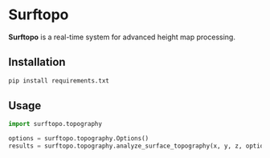 # Surftopo

**Surftopo** is a real-time system for advanced height map processing.

## Installation

```sh
pip install requirements.txt
```

## Usage

```python
import surftopo.topography

options = surftopo.topography.Options()
results = surftopo.topography.analyze_surface_topography(x, y, z, options)
```